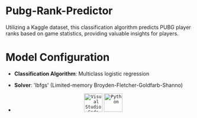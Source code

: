 # Pubg-Rank-Predictor
Utilizing a Kaggle dataset, this classification algorithm predicts PUBG player ranks based on game statistics, providing valuable insights for players.
# Model Configuration

- **Classification Algorithm**: Multiclass logistic regression
- **Solver**: 'lbfgs' (Limited-memory Broyden-Fletcher-Goldfarb-Shanno)

- <div align="center">
	<code><img width="50" margin="30" src="https://user-images.githubusercontent.com/25181517/192108891-d86b6220-e232-423a-bf5f-90903e6887c3.png" alt="Visual Studio Code" title="Visual Studio Code"/></code>
	<code><img width="50" src="https://user-images.githubusercontent.com/25181517/183423507-c056a6f9-1ba8-4312-a350-19bcbc5a8697.png" alt="Python" title="Python"/></code>
</div>
